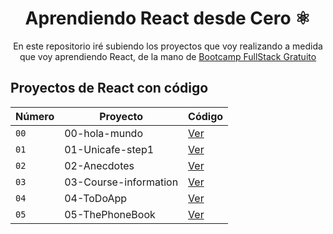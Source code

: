 <div align="center">
  
# Aprendiendo React desde Cero ⚛️

En este repositorio iré subiendo los proyectos que voy realizando a medida que voy aprendiendo React, de la mano de [Bootcamp FullStack Gratuito](https://fullstackopen.com/en/) 
</div>

## Proyectos de React con código
| Número | Proyecto | Código | 
| --- | --- | --- |
| `00` | 00-hola-mundo | [Ver](https://github.com/aitor95/projects-react/tree/main/00-hola-mundo)
| `01` | 01-Unicafe-step1 | [Ver](https://github.com/aitor95/projects-react/tree/main/01-Unicafe)
| `02` | 02-Anecdotes | [Ver](https://github.com/aitor95/projects-react/tree/main/02-Anecdotes)
| `03` | 03-Course-information | [Ver](https://github.com/aitor95/projects-react/tree/main/03-Course-information)
| `04` | 04-ToDoApp | [Ver](https://github.com/aitor95/projects-react/tree/main/04-ToDoApp)
| `05` | 05-ThePhoneBook | [Ver](https://github.com/aitor95/projects-react/tree/main/05-ThePhoneBook)
